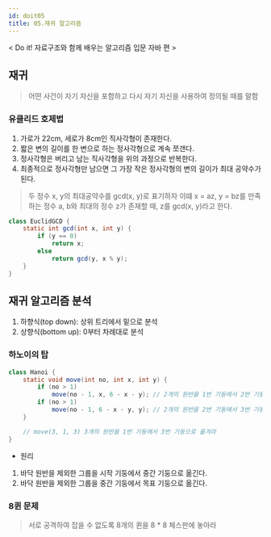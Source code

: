 ```yaml
---
id: doit05
title: 05.재귀 알고리즘
---
```


< Do it! 자료구조와 함께 배우는 알고리즘 입문 자바 편 >

## 재귀
> 어떤 사건이 자기 자신을 포함하고 다시 자기 자신을 사용하여 정의될 때를 말함

### 유클리드 호제법
1. 가로가 22cm, 세로가 8cm인 직사각형이 존재한다.
2. 짧은 변의 길이를 한 변으로 하는 정사각형으로 계속 쪼갠다.
3. 정사각형은 버리고 남는 직사각형을 위의 과정으로 반복한다.
4. 최종적으로 정사각형만 남으면 그 가장 작은 정사각형의 변의 길이가 최대 공약수가 된다.

> 두 정수 x, y의 최대공약수를 gcd(x, y)로 표기하자 이떄 x = az, y = bz를 만족하는 정수 a, b와 최대의 정수 z가 존재할 때, z를 gcd(x, y)라고 한다.

```java
class EuclidGCD {
    static int gcd(int x, int y) {
        if (y == 0)
            return x;
        else
            return gcd(y, x % y);
    }
}
```

## 재귀 알고리즘 분석

1. 하향식(top down): 상위 트리에서 밑으로 분석
2. 상향식(bottom up): 0부터 차례대로 분석


### 하노이의 탑
```java
class Hanoi {
    static void move(int no, int x, int y) {
        if (no > 1)
            move(no - 1, x, 6 - x - y); // 2개의 원반을 1번 기둥에서 2번 기둥으로
        if (no > 1)
            move(no - 1, 6 - x - y, y); // 2개의 원반을 2번 기둥에서 3번 기둥으로
    }

    // move(3, 1, 3) 3개의 원반을 1번 기둥에서 3번 기둥으로 옮겨라
}
```

- 원리
1. 바닥 원반을 제외한 그룹을 시작 기둥에서 중간 기둥으로 옮긴다.
2. 바닥 원반을 제외한 그룹을 중간 기둥에서 목표 기둥으로 옮긴다.

### 8퀸 문제
> 서로 공격하여 잡을 수 없도록 8개의 퀸을 8 * 8 체스판에 놓아라

